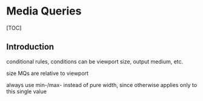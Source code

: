 # Media Queries

[TOC]


<!-- ToDo: finish -->

## Introduction

conditional rules, conditions can be viewport size, output medium, etc.

size MQs are relative to viewport

always use min-/max- instead of pure width, since otherwise applies only to this single value